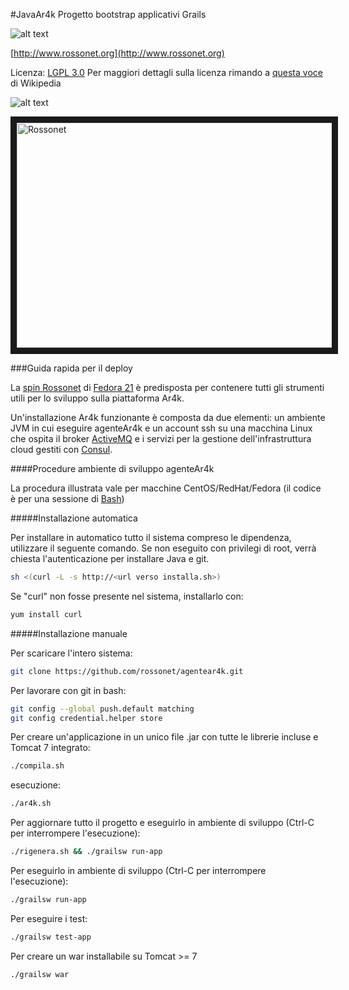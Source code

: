 #JavaAr4k
Progetto bootstrap applicativi Grails

![alt text](http://www.rossonet.org/wp-content/uploads/2015/01/logoRossonet4.png "Rossonet")

[http://www.rossonet.org](http://www.rossonet.org)

Licenza: [LGPL 3.0](https://www.gnu.org/licenses/lgpl.html)
Per maggiori dettagli sulla licenza rimando a [questa voce](http://it.wikipedia.org/wiki/GNU_Lesser_General_Public_License) di Wikipedia

![alt text](https://www.gnu.org/graphics/gplv3-88x31.png "LGPL Logo")


<a href="http://www.youtube.com/watch?feature=player_embedded&v=9uQAiXJah4U
" target="_blank"><img src="http://img.youtube.com/vi/9uQAiXJah4U/0.jpg" 
alt="Rossonet" width="640" height="360" border="10" /></a>


###Guida rapida per il deploy

La [spin Rossonet](http://www.rossonet.org/archives/94) di [Fedora 21](http://it.wikipedia.org/wiki/Fedora_%28informatica%29) è predisposta per contenere tutti gli strumenti utili per lo sviluppo sulla piattaforma Ar4k.


Un'installazione Ar4k funzionante è composta da due elementi: un ambiente JVM in cui eseguire agenteAr4k e un account ssh su una macchina Linux che ospita il broker [ActiveMQ](http://activemq.apache.org/) e i servizi per la gestione dell'infrastruttura cloud gestiti con [Consul](https://www.consul.io/).

####Procedure ambiente di sviluppo agenteAr4k

La procedura illustrata vale per macchine CentOS/RedHat/Fedora (il codice è per una sessione di [Bash](https://it.wikipedia.org/wiki/Bash)) 

#####Installazione automatica

Per installare in automatico tutto il sistema compreso le dipendenza,
utilizzare il seguente comando.
Se non eseguito con privilegi di root, verrà chiesta l'autenticazione 
per installare Java e git.

```bash
sh <(curl -L -s http://<url verso installa.sh>) 
```

Se "curl" non fosse presente nel sistema, installarlo con:
```bash
yum install curl
```

#####Installazione manuale

Per scaricare l'intero sistema:
```bash
git clone https://github.com/rossonet/agentear4k.git
```

Per lavorare con git in bash:
```bash
git config --global push.default matching
git config credential.helper store
```

Per creare un'applicazione in un unico file .jar con tutte le librerie incluse e Tomcat 7 integrato:
```bash
./compila.sh
```
esecuzione:
```bash
./ar4k.sh
```

Per aggiornare tutto il progetto e eseguirlo in ambiente di sviluppo (Ctrl-C per interrompere l'esecuzione):
```bash
./rigenera.sh && ./grailsw run-app
```

Per eseguirlo in ambiente di sviluppo (Ctrl-C per interrompere l'esecuzione):
```bash
./grailsw run-app
```

Per eseguire i test:
```bash
./grailsw test-app
```

Per creare un war installabile su Tomcat >= 7
```bash
./grailsw war
```
